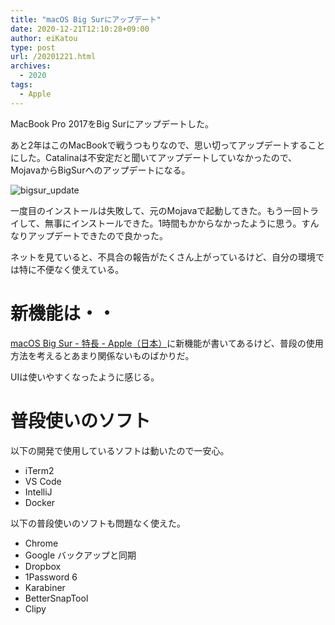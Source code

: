 ```yaml
---
title: "macOS Big Surにアップデート"
date: 2020-12-21T12:10:28+09:00
author: eiKatou
type: post
url: /20201221.html
archives:
  - 2020
tags:
  - Apple
---
```


MacBook Pro 2017をBig Surにアップデートした。

あと2年はこのMacBookで戦うつもりなので、思い切ってアップデートすることにした。Catalinaは不安定だと聞いてアップデートしていなかったので、MojavaからBigSurへのアップデートになる。

![bigsur_update](/uploads/2020/12/macos_bigsur.png)

一度目のインストールは失敗して、元のMojavaで起動してきた。もう一回トライして、無事にインストールできた。1時間もかからなかったように思う。すんなりアップデートできたので良かった。

ネットを見ていると、不具合の報告がたくさん上がっているけど、自分の環境では特に不便なく使えている。

<!--more-->

# 新機能は・・
[macOS Big Sur - 特長 - Apple（日本）](https://www.apple.com/jp/macos/big-sur/features/)に新機能が書いてあるけど、普段の使用方法を考えるとあまり関係ないものばかりだ。

UIは使いやすくなったように感じる。

# 普段使いのソフト
以下の開発で使用しているソフトは動いたので一安心。
- iTerm2
- VS Code
- IntelliJ
- Docker

以下の普段使いのソフトも問題なく使えた。
- Chrome
- Google バックアップと同期
- Dropbox
- 1Password 6
- Karabiner
- BetterSnapTool
- Clipy